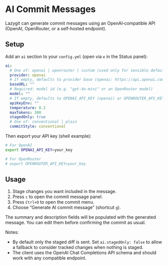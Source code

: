 # AI Commit Messages

Lazygit can generate commit messages using an OpenAI‑compatible API (OpenAI, OpenRouter, or a self‑hosted endpoint).

## Setup

Add an `ai` section to your `config.yml` (open via `e` in the Status panel):

```yaml
ai:
  # One of: openai | openrouter | custom (used only for sensible defaults)
  provider: openai
  # If empty, defaults to provider base (openai: https://api.openai.com/v1, openrouter: https://openrouter.ai/api/v1)
  baseURL: ""
  # Required: model id (e.g. "gpt-4o-mini" or an OpenRouter model)
  model: ""
  # If empty, defaults to OPENAI_API_KEY (openai) or OPENROUTER_API_KEY (openrouter)
  apiKeyEnv: ""
  temperature: 0.2
  maxTokens: 300
  stagedOnly: true
  # One of: conventional | plain
  commitStyle: conventional
```

Then export your API key (shell example):

```bash
# For OpenAI
export OPENAI_API_KEY=your_key

# For OpenRouter
# export OPENROUTER_API_KEY=your_key
```

## Usage

1. Stage changes you want included in the message.
2. Press `c` to open the commit message panel.
3. Press `Ctrl+O` to open the commit menu.
4. Choose “Generate AI commit message” (shortcut `g`).

The summary and description fields will be populated with the generated message. You can edit them before confirming the commit as usual.

Notes:
- By default only the staged diff is sent. Set `ai.stagedOnly: false` to allow a fallback to consider tracked changes when nothing is staged.
- The client uses the OpenAI Chat Completions API schema and should work with any compatible endpoint.

